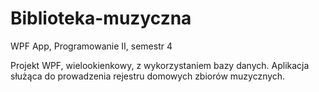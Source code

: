 # Biblioteka-muzyczna
WPF App, Programowanie II, semestr 4

Projekt WPF, wielookienkowy, z wykorzystaniem bazy danych.
Aplikacja służąca do prowadzenia rejestru domowych zbiorów muzycznych.
